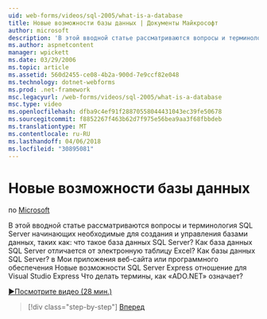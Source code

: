 ```yaml
---
uid: web-forms/videos/sql-2005/what-is-a-database
title: Новые возможности базы данных | Документы Майкрософт
author: microsoft
description: 'В этой вводной статье рассматриваются вопросы и терминология SQL Server начинающих необходимые для создания и управления базами данных, таких как: что такое база данных SQL Server? Как...'
ms.author: aspnetcontent
manager: wpickett
ms.date: 03/29/2006
ms.topic: article
ms.assetid: 560d2455-ce08-4b2a-900d-7e9ccf82e048
ms.technology: dotnet-webforms
ms.prod: .net-framework
msc.legacyurl: /web-forms/videos/sql-2005/what-is-a-database
msc.type: video
ms.openlocfilehash: dfba9c4ef91f28870558044431043ec39fe50678
ms.sourcegitcommit: f8852267f463b62d7f975e56bea9aa3f68fbbdeb
ms.translationtype: MT
ms.contentlocale: ru-RU
ms.lasthandoff: 04/06/2018
ms.locfileid: "30895081"
---
```

<a name="what-is-a-database"></a>Новые возможности базы данных
====================
по [Microsoft](https://github.com/microsoft)

В этой вводной статье рассматриваются вопросы и терминология SQL Server начинающих необходимые для создания и управления базами данных, таких как: что такое база данных SQL Server? Как база данных SQL Server отличается от электронную таблицу Excel? Как базы данных SQL Server? в Мои приложения веб-сайта или программного обеспечения Новые возможности SQL Server Express отношение для Visual Studio Express Что делать термины, как «ADO.NET» означает?

[&#9654;Посмотрите видео (28 мин.)](https://channel9.msdn.com/Blogs/ASP-NET-Site-Videos/what-is-a-database)

> [!div class="step-by-step"]
> [Вперед](understanding-database-tables-and-records.md)
